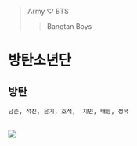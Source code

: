 > Army ♡ BTS
>> Bangtan Boys
# 방탄소년단
## 방탄
```
남준, 석진, 윤기, 호석,  지민, 태형, 정국
```

<br>
<img src = "[https://i.namu.wiki/i/_UQbgxXhdVubvu6QAigY9WzwTqC2eL4QqBRHQLHWgqoqLeKbzQ-9xzWEo3MG6uR3RNRihsor8Z_aGD0MwOZ2mAZnFk8h89PC2XB37-P43pMl-YFCMhk5hUcSNuaGSFcqF31vCLmOYkiCFSitpIlUmQ.webp](https://postfiles.pstatic.net/MjAyNDAzMjdfMjgx/MDAxNzExNTAxNDMwNjQw.7mJR42cf3dJn5Nh_M106hG4Cfw_ll3hELA9YGKEve4Qg.pUgPTvj4Yf7yEzRSsG4T_lSod3AQdS3Ml8mdkFLu1DQg.JPEG/%EB%8B%A4%EC%9A%B4%EB%A1%9C%EB%93%9C%ED%8C%8C%EC%9D%BC%EF%BC%BF20240327%EF%BC%BF010037.jpg?type=w773)](https://media.gq-magazine.co.uk/photos/5e442958995fbc00086126ad/16:9/w_1920%2Cc_limit/20191219-BTS-04.jpg)">
<br>



